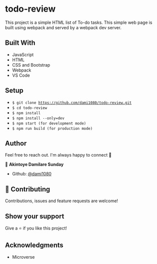 # todo-review

This project is a simple HTML list of To-do tasks. This simple web page is built using webpack and served by a webpack dev server.


## Built With 

- JavaScript
- HTML
- CSS and Bootstrap
- Webpack
- VS Code

##  Setup    <a name = "setup"></a>

  - <code>$ git clone https://github.com/dami1080/todo-review.git</code>
  - <code>$ cd todo-review</code>
  - <code>$ npm install</code>
  - <code>$ npm install --only=dev</code>
  - <code>$ npm start (for development mode)</code>
  - <code>$ npm run build (for production mode)</code>
## Author

Feel free to reach out. I'm always happy to connect :slightly_smiling_face:

👤 **Akintoye Damilare Sunday**

- Github: [@dami1080](https://github.com/dami1080/todo-review/tree/list-structure)


## 🤝 Contributing

Contributions, issues and feature requests are welcome!

## Show your support

Give a ⭐️ if you like this project!

## Acknowledgments

- Microverse
